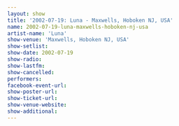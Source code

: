 ```yaml
---
layout: show
title: '2002-07-19: Luna - Maxwells, Hoboken NJ, USA'
name: 2002-07-19-luna-maxwells-hoboken-nj-usa
artist-name: 'Luna'
show-venue: 'Maxwells, Hoboken NJ, USA'
show-setlist: 
show-date: 2002-07-19
show-radio: 
show-lastfm: 
show-cancelled: 
performers: 
facebook-event-url: 
show-poster-url: 
show-ticket-url: 
show-venue-website: 
show-additional: 
---
```



